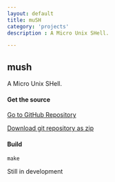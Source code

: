 ```yaml
---
layout: default
title: muSH
category: 'projects'
description : A Micro Unix SHell.

---
```

## mush
A Micro Unix SHell.

#### Get the source

[Go to GitHub Repository](http://github.com/abdelix/mush)
  
  
[Download git repository as zip](https://github.com/abdelix/mush/archive/master.zip)

#### Build

`make`
    
    
Still in development


